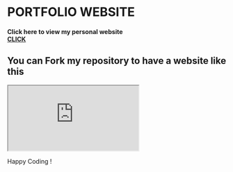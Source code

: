 # PORTFOLIO WEBSITE
<h4> Click here to view my personal website 
<br> <a href ="https://rajsinha77.github.io/RajSinha/ " > CLICK <a>
</h4>
<h2>You can Fork my repository to have a website like this </h2>
  <iframe src="https://www.w3schools.com" title="W3Schools Free Online Web Tutorials"></iframe>


Happy Coding !


